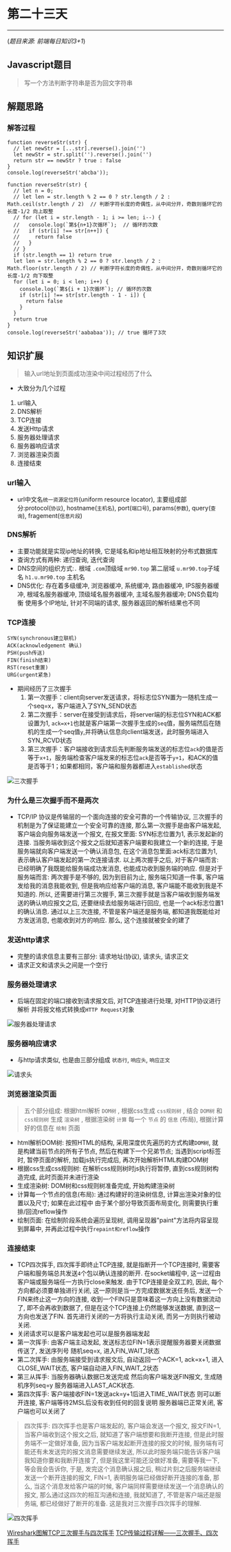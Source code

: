 # 第二十三天

***

(*题目来源: 前端每日知识3+1*)

## Javascript题目

> 写一个方法判断字符串是否为回文字符串

## 解题思路

### 解答过程

```JS
function reverseStr(str) {
  // let newStr = [...str].reverse().join('')
  let newStr = str.split('').reverse().join('')
  return str == newStr ? true : false
}
console.log(reverseStr('abcba'));
```

```JS
function reverseStr(str) {
  // let n = 0;
  // let len = str.length % 2 == 0 ? str.length / 2 : Math.ceil(str.length / 2)  // 判断字符长度的奇偶性，从中间分开，奇数则循环它的长度-1/2 向上取整
  // for (let i = str.length - 1; i >= len; i--) {
  //   console.log(`第${n+1}次循环`);  // 循环的次数
  //   if (str[i] !== str[n++]) {
  //     return false
  //   }
  // }
  if (str.length == 1) return true
  let len = str.length % 2 == 0 ? str.length / 2 : Math.floor(str.length / 2) // 判断字符长度的奇偶性，从中间分开，奇数则循环它的长度-1/2 向下取整
  for (let i = 0; i < len; i++) {
    console.log(`第${i + 1}次循环`); // 循环的次数
    if (str[i] !== str[str.length - 1 - i]) {
      return false
    }
  }
  return true
}
console.log(reverseStr('aababaa')); // true 循环了3次
```

## 知识扩展

> 输入url地址到页面成功渲染中间过程经历了什么

* 大致分为几个过程
1. url输入
2. DNS解析
3. TCP连接
4. 发送Http请求
5. 服务器处理请求
6. 服务器响应请求
7. 浏览器渲染页面
8. 连接结束

### url输入

* url中文名`统一资源定位符`(uniform resource locator), 主要组成部分:protocol(`协议`), hostname(`主机名`), port(`端口号`), params(`参数`), query(`查询`), fragement(`信息片段`)

### DNS解析

* 主要功能就是实现ip地址的转换, 它是域名和ip地址相互映射的分布式数据库
* 查询方式有两种: 递归查询, 迭代查询
* DNS空间的组织方式:`.` 根域 `.com`顶级域 `mr90.top` 第二层域 `u.mr90.top`子域名 `h1.u.mr90.top` 主机名
* DNS优化: 存在着多级缓冲, 浏览器缓冲, 系统缓冲, 路由器缓冲, IPS服务器缓冲, 根域名服务器缓冲, 顶级域名服务器缓冲, 主域名服务器缓冲; DNS负载均衡 使用多个IP地址, 针对不同端的请求, 服务器返回的解析结果也不同

### TCP连接

```
SYN(synchronous建立联机) 
ACK(acknowledgement 确认) 
PSH(push传送) 
FIN(finish结束) 
RST(reset重置) 
URG(urgent紧急)
```

* 期间经历了三次握手
  1. 第一次握手：client向server发送请求，将标志位SYN置为一随机生成一个seq=x，客户端进入了SYN_SEND状态
  2. 第二次握手：server在接受到请求后，将server端的标志位SYN和ACK都设置为1, `ack=x+1`也就是客户端第一次握手生成的`seq`值，服务端然后在随机的生成一个seq值`y`,并将确认信息向client端发送，此时服务端进入SYN_RCVD状态
  3. 第三次握手：客户端接收到请求后先判断服务端发送的标志位`ack`的值是否等于`x+1`，服务端检查客户端发来的标志位`ack`是否等于`y+1`，和ACK的值是否等于1；如果都相同，客户端和服务器都进入`established`状态

![三次握手](https://gitee.com/rbozo/picgo_image/raw/master/image/0/dawd231.png)

### 为什么是三次握手而不是两次

* TCP/IP 协议是传输层的一个面向连接的安全可靠的一个传输协议, 三次握手的机制是为了保证能建立一个安全可靠的连接, 那么第一次握手是由客户端发起, 客户端会向服务端发送一个报文, 在报文里面: SYN标志位置为1, 表示发起新的连接. 当服务端收到这个报文之后就知道客户端要和我建立一个新的连接, 于是服务端就向客户端发送一个确认消息包, 在这个消息包里面:ack标志位置为1, 表示确认客户端发起的第一次连接请求. 以上两次握手之后, 对于客户端而言: 已经明确了我既能给服务端成功发消息, 也能成功收到服务端的响应. 但是对于服务端而言: 两次握手是不够的, 因为到目前为止, 服务端只知道一件事, 客户端发给我的消息我能收到, 但是我响应给客户端的消息, 客户端能不能收到我是不知道的. 所以, 还需要进行第三次握手, 第三次握手就是当客户端收到服务端发送的确认响应报文之后, 还要继续去给服务端进行回应, 也是一个ack标志位置1的确认消息. 通过以上三次连接, 不管是客户端还是服务端, 都知道我既能给对方发送消息, 也能收到对方的响应. 那么, 这个连接就被安全的建了

### 发送http请求

* 完整的请求信息主要有三部分: 请求地址(协议), 请求头, 请求正文
* 请求正文和请求头之间是一个空行

### 服务器处理请求

* 后端在固定的端口接收到请求报文后, 对TCP连接进行处理, 对HTTP协议进行解析 并将报文格式转换成`HTTP Request`对象

![服务器处理请求](https://gitee.com/rbozo/picgo_image/raw/master/image/0/20210820160831.png)

### 服务器响应请求

* 与http请求类似, 也是由三部分组成 `状态行`, `响应头`, `响应正文`

![请求头](https://gitee.com/rbozo/picgo_image/raw/master/image/0/20210820162435.png)

### 浏览器渲染页面

> 五个部分组成: 根据html解析 `DOM树` , 根据css生成 `css规则树` , 结合 `DOM树` 和 `css规则树` 生成 `渲染树` , 根据渲染树 `计算` 每一个 `节点` 的 `信息` (布局), 根据计算好的信息在 `绘制` 页面

* html解析DOM树: 按照HTML的结构, 采用深度优先遍历的方式构建`DOM树`, 就是构建当前节点的所有子节点, 然后在构建下一个兄弟节点; 当遇到script标签时, 暂停页面的解析, 加载js执行完成后, 再次开始解析HTML构建DOM树
* 根据css生成css规则树: 在解析css规则树时js执行将暂停, 直到css规则树构造完成, 此时页面并未进行渲染
* 生成渲染树: DOM树和css规则树准备完成, 开始构建渲染树
* 计算每一个节点的信息(布局): 通过构建好的渲染树信息, 计算出渲染对象的位置以及尺寸; 如果在此过程中 由于某个部分导致页面布局变化, 则需要执行重排/回流reflow操作
* 绘制页面: 在绘制阶段系统会遍历呈现树, 调用呈现器"paint"方法将内容呈现到屏幕中, 并再此过程中执行`repaint和reflow`操作

### 连接结束

* TCP四次挥手, 四次挥手即终止TCP连接, 就是指断开一个TCP连接时, 需要客户端和服务端总共发送`4`个包以确认连接的断开. 在socket编程中, 这一过程由客户端或服务端任一方执行close来触发. 由于TCP连接是全双工的, 因此, 每个方向都必须要单独进行关闭, 这一原则是当一方完成数据发送任务后, 发送一个FIN来终止这一方向的连接, 收到一个FIN只是意味着这一方向上没有数据流动了, 即不会再收到数据了, 但是在这个TCP连接上仍然能够发送数据, 直到这一方向也发送了FIN. 首先进行关闭的一方将执行主动关闭, 而另一方则执行被动关闭.
* 关闭请求可以是客户端发起也可以是服务器端发起
* 第一次挥手: 由客户端主动发起, 发送标志位FIN=1表示提醒服务器要关闭数据传送了, 发送序列号 随机seq=x, 进入FIN_WAIT_1状态
* 第二次挥手: 由服务端接受到请求报文后, 自动返回一个ACK=1, ack=x+1, 进入CLOSE_WAIT状态, 客户端自动进入FIN_WAIT_2状态
* 第三从挥手: 当服务器确认数据已发送完成 然后向客户端发送FIN报文, 生成随机序列seq=y 服务器端进入LAST_ACK状态.
* 第四次挥手: 客户端接收FIN=1发送ack=y+1后进入TIME_WAIT状态 则可以断开连接, 客户端等待2MSL后没有收到任何的回复说明 服务器端已正常关闭, 客户端也可以关闭了

> 四次挥手: 四次挥手也是客户端发起的, 客户端会发送一个报文, 报文FIN=1, 当客户端收到这个报文之后, 就知道了客户端想要和我断开连接, 但是此时服务端不一定做好准备, 因为当客户端发起断开连接的报文的时候, 服务端有可能还有未发送完的报文消息需要继续发送, 所以此时服务端只能告诉客户端我知道你要和我断开连接了, 但是我这里可能还没做好准备, 需要等我一下, 等会我会告诉你, 于是, 发完这个消息确认报之后, 稍过片刻之后服务端继续发送一个断开连接的报文, FIN=1, 表明服务端已经做好断开连接的准备, 那么, 当这个消息发给客户端的时候, 客户端同样需要继续发送一个消息确认的报文, 那么通过这四次的相互沟通和连接, 我就知道了, 不管是客户端还是服务端, 都已经做好了断开的准备. 这是我对三次握手四次挥手的理解.

![四次挥手](https://gitee.com/rbozo/picgo_image/raw/master/image/0/dwawwddwad21d2da31.png)

[Wireshark图解TCP三次握手与四次挥手](https://blog.csdn.net/weixin_56752399/article/details/115738728)
[TCP传输过程详解——三次握手、四次挥手](https://blog.csdn.net/Aplumage/article/details/118291244)
